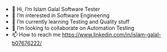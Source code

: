 - 👋 Hi, I’m Islam Galal Software Tester
- 👀 I’m interested in Software Engineering
- 🌱 I’m currently learning Testing and Quality stuff
- 💞️ I’m looking to collaborate on Automation Testing  
- 📫 How to reach me https://www.linkedin.com/in/islam-galal-b07676222/   


<!---
islamGalalo/islamGalalo is a ✨ special ✨ repository because its `README.md` (this file) appears on your GitHub profile.
You can click the Preview link to take a look at your changes.
--->
